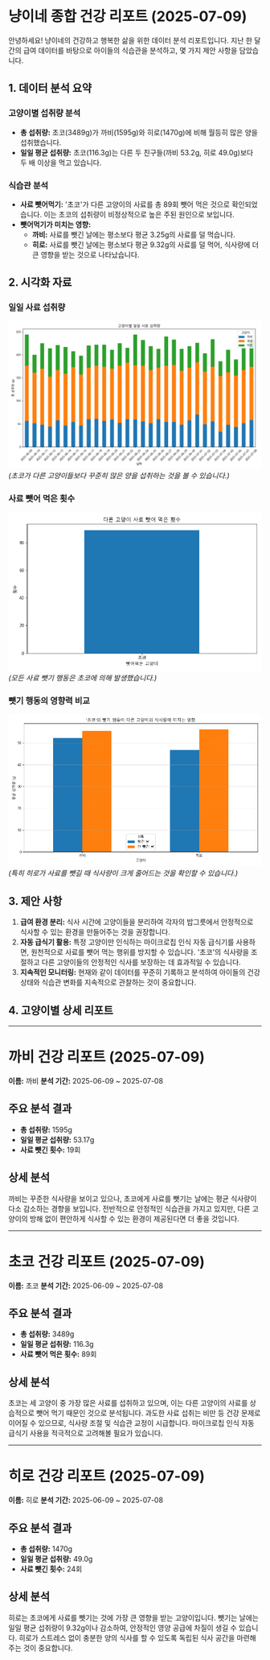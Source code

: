 # 냥이네 종합 건강 리포트 (2025-07-09)

안녕하세요! 냥이네의 건강하고 행복한 삶을 위한 데이터 분석 리포트입니다.
지난 한 달간의 급여 데이터를 바탕으로 아이들의 식습관을 분석하고, 몇 가지 제안 사항을 담았습니다.

## 1. 데이터 분석 요약

### 고양이별 섭취량 분석
- **총 섭취량:** 초코(3489g)가 까비(1595g)와 히로(1470g)에 비해 월등히 많은 양을 섭취했습니다.
- **일일 평균 섭취량:** 초코(116.3g)는 다른 두 친구들(까비 53.2g, 히로 49.0g)보다 두 배 이상을 먹고 있습니다.

### 식습관 분석
- **사료 뺏어먹기:** '초코'가 다른 고양이의 사료를 총 89회 뺏어 먹은 것으로 확인되었습니다. 이는 초코의 섭취량이 비정상적으로 높은 주된 원인으로 보입니다.
- **뺏어먹기가 미치는 영향:**
    - **까비:** 사료를 뺏긴 날에는 평소보다 평균 3.25g의 사료를 덜 먹습니다.
    - **히로:** 사료를 뺏긴 날에는 평소보다 평균 9.32g의 사료를 덜 먹어, 식사량에 더 큰 영향을 받는 것으로 나타났습니다.

## 2. 시각화 자료

### 일일 사료 섭취량
![고양이별 일일 사료 섭취량](./daily_intake.png)
*(초코가 다른 고양이들보다 꾸준히 많은 양을 섭취하는 것을 볼 수 있습니다.)*

### 사료 뺏어 먹은 횟수
![사료 뺏어 먹은 횟수](./stealing_incidents.png)
*(모든 사료 뺏기 행동은 초코에 의해 발생했습니다.)*

### 뺏기 행동의 영향력 비교
![뺏기 행동의 영향력 비교](./impact_visualization.png)
*(특히 히로가 사료를 뺏길 때 식사량이 크게 줄어드는 것을 확인할 수 있습니다.)*

## 3. 제안 사항

1.  **급여 환경 분리:** 식사 시간에 고양이들을 분리하여 각자의 밥그릇에서 안정적으로 식사할 수 있는 환경을 만들어주는 것을 권장합니다.
2.  **자동 급식기 활용:** 특정 고양이만 인식하는 마이크로칩 인식 자동 급식기를 사용하면, 원천적으로 사료를 뺏어 먹는 행위를 방지할 수 있습니다. '초코'의 식사량을 조절하고 다른 고양이들의 안정적인 식사를 보장하는 데 효과적일 수 있습니다.
3.  **지속적인 모니터링:** 현재와 같이 데이터를 꾸준히 기록하고 분석하여 아이들의 건강 상태와 식습관 변화를 지속적으로 관찰하는 것이 중요합니다.

## 4. 고양이별 상세 리포트

---

# 까비 건강 리포트 (2025-07-09)

**이름:** 까비
**분석 기간:** 2025-06-09 ~ 2025-07-08

## 주요 분석 결과

- **총 섭취량:** 1595g
- **일일 평균 섭취량:** 53.17g
- **사료 뺏긴 횟수:** 19회

## 상세 분석

까비는 꾸준한 식사량을 보이고 있으나, 초코에게 사료를 뺏기는 날에는 평균 식사량이 다소 감소하는 경향을 보입니다. 전반적으로 안정적인 식습관을 가지고 있지만, 다른 고양이의 방해 없이 편안하게 식사할 수 있는 환경이 제공된다면 더 좋을 것입니다.

---

# 초코 건강 리포트 (2025-07-09)

**이름:** 초코
**분석 기간:** 2025-06-09 ~ 2025-07-08

## 주요 분석 결과

- **총 섭취량:** 3489g
- **일일 평균 섭취량:** 116.3g
- **사료 뺏어 먹은 횟수:** 89회

## 상세 분석

초코는 세 고양이 중 가장 많은 사료를 섭취하고 있으며, 이는 다른 고양이의 사료를 상습적으로 뺏어 먹기 때문인 것으로 분석됩니다. 과도한 사료 섭취는 비만 등 건강 문제로 이어질 수 있으므로, 식사량 조절 및 식습관 교정이 시급합니다. 마이크로칩 인식 자동 급식기 사용을 적극적으로 고려해볼 필요가 있습니다.

---

# 히로 건강 리포트 (2025-07-09)

**이름:** 히로
**분석 기간:** 2025-06-09 ~ 2025-07-08

## 주요 분석 결과

- **총 섭취량:** 1470g
- **일일 평균 섭취량:** 49.0g
- **사료 뺏긴 횟수:** 24회

## 상세 분석

히로는 초코에게 사료를 뺏기는 것에 가장 큰 영향을 받는 고양이입니다. 뺏기는 날에는 일일 평균 섭취량이 9.32g이나 감소하여, 안정적인 영양 공급에 차질이 생길 수 있습니다. 히로가 스트레스 없이 충분한 양의 식사를 할 수 있도록 독립된 식사 공간을 마련해주는 것이 중요합니다.
